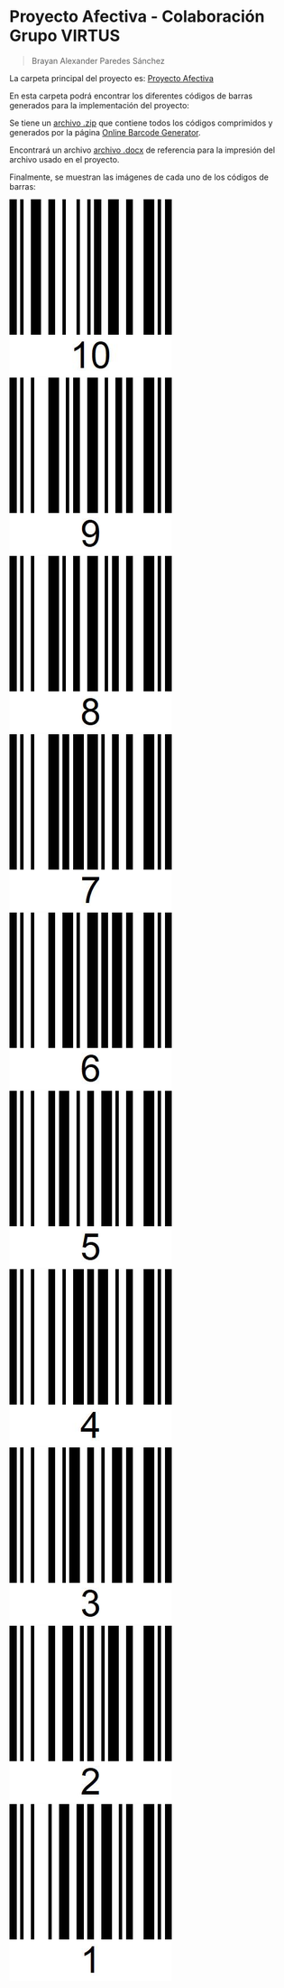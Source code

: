 # Proyecto Afectiva - Colaboración Grupo VIRTUS

> Brayan Alexander Paredes Sánchez

La carpeta principal del proyecto es: [Proyecto Afectiva](https://github.com/brayanpasa99/Proyecto-Afectiva)

En esta carpeta podrá encontrar los diferentes códigos de barras generados para la implementación del proyecto:

Se tiene un [archivo .zip](https://github.com/brayanpasa99/Proyecto-Afectiva/blob/main/Generaci%C3%B3n%20c%C3%B3digos/barcodes.zip) que contiene todos los códigos comprimidos y generados por la página [Online Barcode Generator](https://barcode.tec-it.com/es).

Encontrará un archivo [archivo .docx](https://github.com/brayanpasa99/Proyecto-Afectiva/blob/main/Generaci%C3%B3n%20c%C3%B3digos/Codigos1a10.docx) de referencia para la impresión del archivo usado en el proyecto.

Finalmente, se muestran las imágenes de cada uno de los códigos de barras:

![Problemas con la imagen](https://github.com/brayanpasa99/Proyecto-Afectiva/blob/main/Generaci%C3%B3n%20c%C3%B3digos/10_10.jpg "Códigos de barras - 10") 
![Problemas con la imagen](https://github.com/brayanpasa99/Proyecto-Afectiva/blob/main/Generaci%C3%B3n%20c%C3%B3digos/9_9.jpg "Códigos de barras - 9")  
![Problemas con la imagen](https://github.com/brayanpasa99/Proyecto-Afectiva/blob/main/Generaci%C3%B3n%20c%C3%B3digos/8_8.jpg "Códigos de barras - 8") 
![Problemas con la imagen](https://github.com/brayanpasa99/Proyecto-Afectiva/blob/main/Generaci%C3%B3n%20c%C3%B3digos/7_7.jpg "Códigos de barras - 7")  
![Problemas con la imagen](https://github.com/brayanpasa99/Proyecto-Afectiva/blob/main/Generaci%C3%B3n%20c%C3%B3digos/6_6.jpg "Códigos de barras - 6") 
![Problemas con la imagen](https://github.com/brayanpasa99/Proyecto-Afectiva/blob/main/Generaci%C3%B3n%20c%C3%B3digos/5_5.jpg "Códigos de barras - 5")  
![Problemas con la imagen](https://github.com/brayanpasa99/Proyecto-Afectiva/blob/main/Generaci%C3%B3n%20c%C3%B3digos/4_4.jpg "Códigos de barras - 4") 
![Problemas con la imagen](https://github.com/brayanpasa99/Proyecto-Afectiva/blob/main/Generaci%C3%B3n%20c%C3%B3digos/3_3.jpg "Códigos de barras - 3")  
![Problemas con la imagen](https://github.com/brayanpasa99/Proyecto-Afectiva/blob/main/Generaci%C3%B3n%20c%C3%B3digos/2_2.jpg "Códigos de barras - 2") 
![Problemas con la imagen](https://github.com/brayanpasa99/Proyecto-Afectiva/blob/main/Generaci%C3%B3n%20c%C3%B3digos/1_1.jpg "Códigos de barras - 1")  

